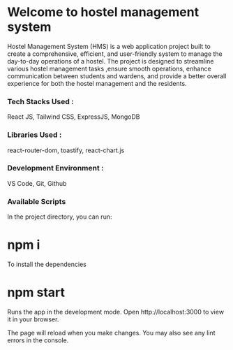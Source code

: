 # Welcome to hostel management system

Hostel Management System (HMS) is a web application project built to create a comprehensive, efficient, and user-friendly system to manage the day-to-day operations of a hostel. The project is designed to streamline various hostel management tasks ,ensure smooth operations, enhance communication between students and wardens, and provide a better overall experience for both the hostel management and the residents.

### Tech Stacks Used :
React JS, Tailwind CSS, ExpressJS, MongoDB

### Libraries Used :
react-router-dom, toastify, react-chart.js

### Development Environment :
VS Code, Git, Github

### Available Scripts
In the project directory, you can run:
# npm i
To install the dependencies

# npm start
Runs the app in the development mode.
Open http://localhost:3000 to view it in your browser.

The page will reload when you make changes.
You may also see any lint errors in the console.
